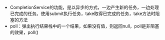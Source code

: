- CompletionService的功能，是以异步的方式，一边产生新的任务，一边处理已完成的任务。使用submit执行任务，take取得已完成的任务，take方法时阻塞的方法
- poll：弹出执行结果栈中的一个结果，如果没有值，则返回null，poll是非阻塞的效果，poll()